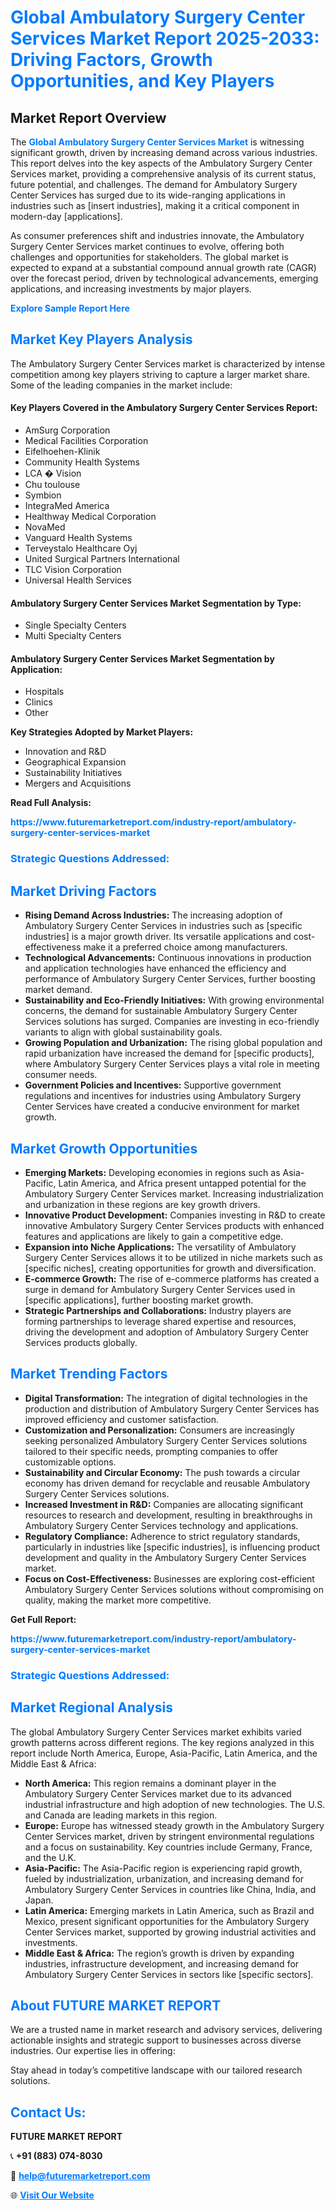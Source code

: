 <h1 style="color: #007BFF;">Global Ambulatory Surgery Center Services Market Report 2025-2033: Driving Factors, Growth Opportunities, and Key Players</h1>

<section id="overview">
<h2>Market Report Overview</h2>
<p>The <a href="https://www.futuremarketreport.com/industry-report/ambulatory-surgery-center-services-market" style="color: #007BFF; text-decoration: none;"><strong>Global Ambulatory Surgery Center Services Market</strong></a> is witnessing significant growth, driven by increasing demand across various industries. This report delves into the key aspects of the Ambulatory Surgery Center Services market, providing a comprehensive analysis of its current status, future potential, and challenges. The demand for Ambulatory Surgery Center Services has surged due to its wide-ranging applications in industries such as [insert industries], making it a critical component in modern-day [applications].</p>
<p>As consumer preferences shift and industries innovate, the Ambulatory Surgery Center Services market continues to evolve, offering both challenges and opportunities for stakeholders. The global market is expected to expand at a substantial compound annual growth rate (CAGR) over the forecast period, driven by technological advancements, emerging applications, and increasing investments by major players.</p>
</section>

<section id="overview">
<p><a href="https://www.futuremarketreport.com/request-sample/reportId=79077" style="color: #007BFF; text-decoration: none;"><strong>Explore Sample Report Here</strong></a></p>
</section>

<section id="key-players">
<h2 style="color: #007BFF;">Market Key Players Analysis</h2>
<p>The Ambulatory Surgery Center Services market is characterized by intense competition among key players striving to capture a larger market share. Some of the leading companies in the market include:</p>
<h4>Key Players Covered in the Ambulatory Surgery Center Services Report:</h4>
<ul><li>AmSurg Corporation</li><li>Medical Facilities Corporation</li><li>Eifelhoehen-Klinik</li><li>Community Health Systems</li><li>LCA � Vision</li><li>Chu toulouse</li><li>Symbion</li><li>IntegraMed America</li><li>Healthway Medical Corporation</li><li>NovaMed</li><li>Vanguard Health Systems</li><li>Terveystalo Healthcare Oyj</li><li>United Surgical Partners International</li><li>TLC Vision Corporation</li><li>Universal Health Services</li></ul>
<h4>Ambulatory Surgery Center Services Market Segmentation by Type:</h4>
<ul><li>Single Specialty Centers</li><li>Multi Specialty Centers</li></ul>

<h4>Ambulatory Surgery Center Services Market Segmentation by Application:</h4>
<ul><li>Hospitals</li><li>Clinics</li><li>Other</li></ul>
<p><strong>Key Strategies Adopted by Market Players:</strong></p>
<ul>
<li>Innovation and R&D</li>
<li>Geographical Expansion</li>
<li>Sustainability Initiatives</li>
<li>Mergers and Acquisitions</li>
</ul>
</section>

<section>
<p><strong>Read Full Analysis: </strong></p><a href="https://www.futuremarketreport.com/industry-report/ambulatory-surgery-center-services-market" style="color: #007BFF; text-decoration: none;"><strong>https://www.futuremarketreport.com/industry-report/ambulatory-surgery-center-services-market</strong></a>
<h3 style="color: #007BFF;">Strategic Questions Addressed:</h3>
</section>

<section id="driving-factors">
<h2 style="color: #007BFF;">Market Driving Factors</h2>
<ul>
<li><strong>Rising Demand Across Industries:</strong> The increasing adoption of Ambulatory Surgery Center Services in industries such as [specific industries] is a major growth driver. Its versatile applications and cost-effectiveness make it a preferred choice among manufacturers.</li>
<li><strong>Technological Advancements:</strong> Continuous innovations in production and application technologies have enhanced the efficiency and performance of Ambulatory Surgery Center Services, further boosting market demand.</li>
<li><strong>Sustainability and Eco-Friendly Initiatives:</strong> With growing environmental concerns, the demand for sustainable Ambulatory Surgery Center Services solutions has surged. Companies are investing in eco-friendly variants to align with global sustainability goals.</li>
<li><strong>Growing Population and Urbanization:</strong> The rising global population and rapid urbanization have increased the demand for [specific products], where Ambulatory Surgery Center Services plays a vital role in meeting consumer needs.</li>
<li><strong>Government Policies and Incentives:</strong> Supportive government regulations and incentives for industries using Ambulatory Surgery Center Services have created a conducive environment for market growth.</li>
</ul>
</section>

<section id="growth-opportunities">
<h2 style="color: #007BFF;">Market Growth Opportunities</h2>
<ul>
<li><strong>Emerging Markets:</strong> Developing economies in regions such as Asia-Pacific, Latin America, and Africa present untapped potential for the Ambulatory Surgery Center Services market. Increasing industrialization and urbanization in these regions are key growth drivers.</li>
<li><strong>Innovative Product Development:</strong> Companies investing in R&D to create innovative Ambulatory Surgery Center Services products with enhanced features and applications are likely to gain a competitive edge.</li>
<li><strong>Expansion into Niche Applications:</strong> The versatility of Ambulatory Surgery Center Services allows it to be utilized in niche markets such as [specific niches], creating opportunities for growth and diversification.</li>
<li><strong>E-commerce Growth:</strong> The rise of e-commerce platforms has created a surge in demand for Ambulatory Surgery Center Services used in [specific applications], further boosting market growth.</li>
<li><strong>Strategic Partnerships and Collaborations:</strong> Industry players are forming partnerships to leverage shared expertise and resources, driving the development and adoption of Ambulatory Surgery Center Services products globally.</li>
</ul>
</section>

<section id="trending-factors">
<h2 style="color: #007BFF;">Market Trending Factors</h2>
<ul>
<li><strong>Digital Transformation:</strong> The integration of digital technologies in the production and distribution of Ambulatory Surgery Center Services has improved efficiency and customer satisfaction.</li>
<li><strong>Customization and Personalization:</strong> Consumers are increasingly seeking personalized Ambulatory Surgery Center Services solutions tailored to their specific needs, prompting companies to offer customizable options.</li>
<li><strong>Sustainability and Circular Economy:</strong> The push towards a circular economy has driven demand for recyclable and reusable Ambulatory Surgery Center Services solutions.</li>
<li><strong>Increased Investment in R&D:</strong> Companies are allocating significant resources to research and development, resulting in breakthroughs in Ambulatory Surgery Center Services technology and applications.</li>
<li><strong>Regulatory Compliance:</strong> Adherence to strict regulatory standards, particularly in industries like [specific industries], is influencing product development and quality in the Ambulatory Surgery Center Services market.</li>
<li><strong>Focus on Cost-Effectiveness:</strong> Businesses are exploring cost-efficient Ambulatory Surgery Center Services solutions without compromising on quality, making the market more competitive.</li>
</ul>
</section>

<section>
<p><strong>Get Full Report: </strong></p><a href="https://www.futuremarketreport.com/industry-report/ambulatory-surgery-center-services-market" style="color: #007BFF; text-decoration: none;"><strong>https://www.futuremarketreport.com/industry-report/ambulatory-surgery-center-services-market</strong></a>
<h3 style="color: #007BFF;">Strategic Questions Addressed:</h3>
</section>


<section id="regional-analysis">
<h2 style="color: #007BFF;">Market Regional Analysis</h2>
<p>The global Ambulatory Surgery Center Services market exhibits varied growth patterns across different regions. The key regions analyzed in this report include North America, Europe, Asia-Pacific, Latin America, and the Middle East & Africa:</p>
<ul>
<li><strong>North America:</strong> This region remains a dominant player in the Ambulatory Surgery Center Services market due to its advanced industrial infrastructure and high adoption of new technologies. The U.S. and Canada are leading markets in this region.</li>
<li><strong>Europe:</strong> Europe has witnessed steady growth in the Ambulatory Surgery Center Services market, driven by stringent environmental regulations and a focus on sustainability. Key countries include Germany, France, and the U.K.</li>
<li><strong>Asia-Pacific:</strong> The Asia-Pacific region is experiencing rapid growth, fueled by industrialization, urbanization, and increasing demand for Ambulatory Surgery Center Services in countries like China, India, and Japan.</li>
<li><strong>Latin America:</strong> Emerging markets in Latin America, such as Brazil and Mexico, present significant opportunities for the Ambulatory Surgery Center Services market, supported by growing industrial activities and investments.</li>
<li><strong>Middle East & Africa:</strong> The region’s growth is driven by expanding industries, infrastructure development, and increasing demand for Ambulatory Surgery Center Services in sectors like [specific sectors].</li>
</ul>
</section>

<footer>
<h2 style="color: #007BFF;">About FUTURE MARKET REPORT</h2>
<p>We are a trusted name in market research and advisory services, delivering actionable insights and strategic support to businesses across diverse industries. Our expertise lies in offering:</p>

<p>Stay ahead in today’s competitive landscape with our tailored research solutions.</p>

<h2 style="color: #007BFF;">Contact Us:</h2>
<p><strong>FUTURE MARKET REPORT</strong></p>
<p>📞 <strong>+91 (883) 074-8030</strong></p>
<p>📧 <strong><a href="mailto:help@futuremarketreport.com" style="color: #007BFF;">help@futuremarketreport.com</a></strong></p>
<p>🌐 <strong><a href="https://www.futuremarketreport.com/" style="color: #007BFF;">Visit Our Website</a></strong></p>
</footer>
